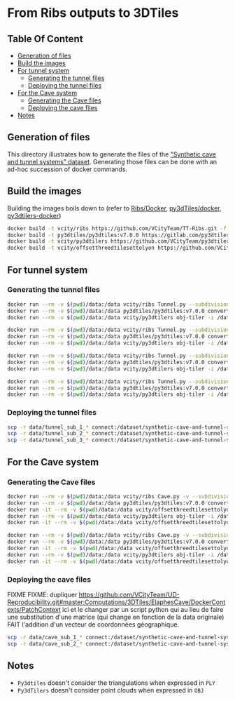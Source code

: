 # From Ribs outputs to 3DTiles<!-- omit from toc -->

## Table Of Content<!-- omit from toc -->

- [Generation of files](#generation-of-files)
- [Build the images](#build-the-images)
- [For tunnel system](#for-tunnel-system)
  - [Generating the tunnel files](#generating-the-tunnel-files)
  - [Deploying the tunnel files](#deploying-the-tunnel-files)
- [For the Cave system](#for-the-cave-system)
  - [Generating the Cave files](#generating-the-cave-files)
  - [Deploying the cave files](#deploying-the-cave-files)
- [Notes](#notes)

## Generation of files

This directory illustrates how to generate the files of the
["Synthetic cave and tunnel systems" dataset](https://dataset-dl.liris.cnrs.fr/synthetic-cave-and-tunnel-systems/).
Generating those files can be done with an ad-hoc succession of docker commands.

## Build the images

Building the images boils down to
(refer to
[Ribs/Docker](https://github.com/VCityTeam/TT-Ribs/blob/master/Docker/Readme.md),
[py3dTiles/docker](https://gitlab.com/py3dtiles/py3dtiles/-/tree/main/docker),
[py3dtilers-docker](https://github.com/VCityTeam/py3dtilers-docker))

```bash
docker build -t vcity/ribs https://github.com/VCityTeam/TT-Ribs.git -f Docker/Dockerfile
docker build -t py3dtiles/py3dtiles:v7.0.0 https://gitlab.com/py3dtiles/py3dtiles.git#v7.0.0 -f docker/Dockerfile
docker build -t vcity/py3dtilers https://github.com/VCityTeam/py3dtilers-docker.git -f Context/Dockerfile
docker build -t vcity/offsetthreedtilesettolyon https://github.com/VCityTeam/UD-Reproducibility.git#master:Computations/3DTiles/ElaphesCave/DockerContexts/PatchContext FIXME FIXME see at bottom
```

## For tunnel system

### Generating the tunnel files

```bash
docker run --rm -v $(pwd)/data:/data vcity/ribs Tunnel.py --subdivision 1 --outputdir /data
docker run --rm -v $(pwd)/data:/data py3dtiles/py3dtiles:v7.0.0 convert /data/tunnel_sub_1_point_cloud.ply --out /data/tunnel_sub_1_point_cloud-3dtiles
docker run --rm -v $(pwd)/data:/data vcity/py3dtilers obj-tiler -i /data/tunnel_sub_1_triangulation.obj --output_dir /data/tunnel_sub_1_triangulation-3dtiles
```

```bash
docker run --rm -v $(pwd)/data:/data vcity/ribs Tunnel.py --subdivision 2 --outputdir /data
docker run --rm -v $(pwd)/data:/data py3dtiles/py3dtiles:v7.0.0 convert /data/tunnel_sub_2_point_cloud.ply --out /data/tunnel_sub_2_point_cloud-3dtiles
docker run --rm -v $(pwd)/data:/data vcity/py3dtilers obj-tiler -i /data/tunnel_sub_2_triangulation.obj --output_dir /data/tunnel_sub_2_triangulation-3dtiles
```

```bash
docker run --rm -v $(pwd)/data:/data vcity/ribs Tunnel.py --subdivision 3 --outputdir /data
docker run --rm -v $(pwd)/data:/data py3dtiles/py3dtiles:v7.0.0 convert /data/tunnel_sub_3_point_cloud.ply --out /data/tunnel_sub_3_point_cloud-3dtiles
docker run --rm -v $(pwd)/data:/data vcity/py3dtilers obj-tiler -i /data/tunnel_sub_3_triangulation.obj --output_dir /data/tunnel_sub_3_triangulation-3dtiles
```

```bash
docker run --rm -v $(pwd)/data:/data vcity/ribs Tunnel.py --subdivision 4 --outputdir /data
docker run --rm -v $(pwd)/data:/data py3dtiles/py3dtiles:v7.0.0 convert /data/tunnel_sub_4_point_cloud.ply --out /data/tunnel_sub_4_point_cloud-3dtiles
docker run --rm -v $(pwd)/data:/data vcity/py3dtilers obj-tiler -i /data/tunnel_sub_4_triangulation.obj --output_dir /data/tunnel_sub_4_triangulation-3dtiles
```

### Deploying the tunnel files

```bash
scp -r data/tunnel_sub_1_* connect:/dataset/synthetic-cave-and-tunnel-systems/Tunnel/
scp -r data/tunnel_sub_2_* connect:/dataset/synthetic-cave-and-tunnel-systems/Tunnel/
scp -r data/tunnel_sub_3_* connect:/dataset/synthetic-cave-and-tunnel-systems/Tunnel/
```

## For the Cave system

### Generating the Cave files

```bash
docker run --rm -v $(pwd)/data:/data vcity/ribs Cave.py -v --subdivision 1 --outputdir /data
docker run --rm -v $(pwd)/data:/data py3dtiles/py3dtiles:v7.0.0 convert /data/cave_sub_1_grid_size_x_1_grid_size_y_1_point_cloud.ply --out /data/cave_sub_1_grid_size_x_1_grid_size_y_1_point_cloud-3dtiles
docker run -it --rm -v $(pwd)/data:/data vcity/offsetthreedtilesettolyon /data/cave_sub_1_grid_size_x_1_grid_size_y_1_point_cloud-3dtiles/tileset.json
docker run --rm -v $(pwd)/data:/data vcity/py3dtilers obj-tiler -i /data/cave_sub_1_grid_size_x_1_grid_size_y_1_triangulation.obj --output_dir  /data/cave_sub_1_grid_size_x_1_grid_size_y_1_triangulation-3dtiles
docker run -it --rm -v $(pwd)/data:/data vcity/offsetthreedtilesettolyon /data/cave_sub_1_grid_size_x_1_grid_size_y_1_triangulation-3dtiles/tileset.json
```

```bash
docker run --rm -v $(pwd)/data:/data vcity/ribs Cave.py -v --subdivision 2 --outputdir /data
docker run --rm -v $(pwd)/data:/data py3dtiles/py3dtiles:v7.0.0 convert /data/cave_sub_2_grid_size_x_1_grid_size_y_1_point_cloud.ply --out /data/cave_sub_2_grid_size_x_1_grid_size_y_1_point_cloud-3dtiles
docker run -it --rm -v $(pwd)/data:/data vcity/offsetthreedtilesettolyon /data/cave_sub_2_grid_size_x_1_grid_size_y_1_point_cloud-3dtiles/tileset.json
docker run --rm -v $(pwd)/data:/data vcity/py3dtilers obj-tiler -i /data/cave_sub_2_grid_size_x_1_grid_size_y_1_triangulation.obj --output_dir  /data/cave_sub_2_grid_size_x_1_grid_size_y_1_triangulation-3dtiles
docker run -it --rm -v $(pwd)/data:/data vcity/offsetthreedtilesettolyon /data/cave_sub_2_grid_size_x_1_grid_size_y_1_triangulation-3dtiles/tileset.json
```

### Deploying the cave files

FIXME FIXME: dupliquer https://github.com/VCityTeam/UD-Reproducibility.git#master:Computations/3DTiles/ElaphesCave/DockerContexts/PatchContext ici et le changer par un script python qui au lieu de faire une
substitution d'une matrice (qui change en fonction de la data originale) FAIT
l'addition d'un vecteur de coordonnées géographique.

```bash
scp -r data/cave_sub_1_* connect:/dataset/synthetic-cave-and-tunnel-systems/Cave/
scp -r data/cave_sub_2_* connect:/dataset/synthetic-cave-and-tunnel-systems/Cave/
```

## Notes

- `Py3dtiles` doesn't consider the triangulations when expressed in `PLY`
- `Py3dTilers` doesn't consider point clouds when expressed in `OBJ`
